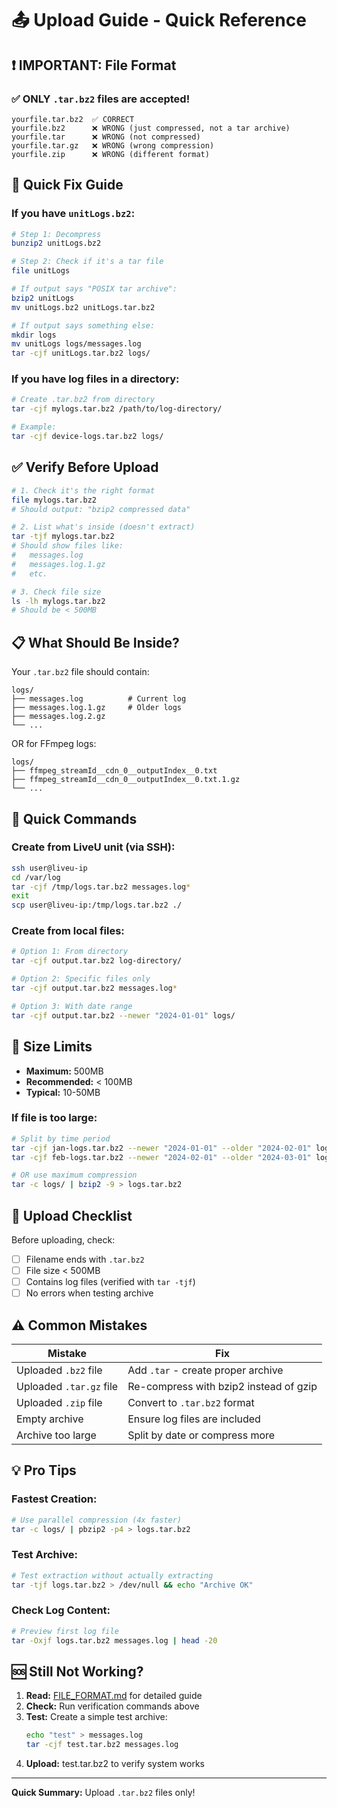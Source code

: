 # 📤 Upload Guide - Quick Reference

## ❗ IMPORTANT: File Format

### ✅ ONLY `.tar.bz2` files are accepted!

```
yourfile.tar.bz2  ✅ CORRECT
yourfile.bz2      ❌ WRONG (just compressed, not a tar archive)
yourfile.tar      ❌ WRONG (not compressed)
yourfile.tar.gz   ❌ WRONG (wrong compression)
yourfile.zip      ❌ WRONG (different format)
```

## 🔧 Quick Fix Guide

### If you have `unitLogs.bz2`:

```bash
# Step 1: Decompress
bunzip2 unitLogs.bz2

# Step 2: Check if it's a tar file
file unitLogs

# If output says "POSIX tar archive":
bzip2 unitLogs
mv unitLogs.bz2 unitLogs.tar.bz2

# If output says something else:
mkdir logs
mv unitLogs logs/messages.log
tar -cjf unitLogs.tar.bz2 logs/
```

### If you have log files in a directory:

```bash
# Create .tar.bz2 from directory
tar -cjf mylogs.tar.bz2 /path/to/log-directory/

# Example:
tar -cjf device-logs.tar.bz2 logs/
```

## ✅ Verify Before Upload

```bash
# 1. Check it's the right format
file mylogs.tar.bz2
# Should output: "bzip2 compressed data"

# 2. List what's inside (doesn't extract)
tar -tjf mylogs.tar.bz2
# Should show files like:
#   messages.log
#   messages.log.1.gz
#   etc.

# 3. Check file size
ls -lh mylogs.tar.bz2
# Should be < 500MB
```

## 📋 What Should Be Inside?

Your `.tar.bz2` file should contain:

```
logs/
├── messages.log          # Current log
├── messages.log.1.gz     # Older logs
├── messages.log.2.gz
└── ...
```

OR for FFmpeg logs:

```
logs/
├── ffmpeg_streamId__cdn_0__outputIndex__0.txt
├── ffmpeg_streamId__cdn_0__outputIndex__0.txt.1.gz
└── ...
```

## 🚀 Quick Commands

### Create from LiveU unit (via SSH):
```bash
ssh user@liveu-ip
cd /var/log
tar -cjf /tmp/logs.tar.bz2 messages.log*
exit
scp user@liveu-ip:/tmp/logs.tar.bz2 ./
```

### Create from local files:
```bash
# Option 1: From directory
tar -cjf output.tar.bz2 log-directory/

# Option 2: Specific files only
tar -cjf output.tar.bz2 messages.log*

# Option 3: With date range
tar -cjf output.tar.bz2 --newer "2024-01-01" logs/
```

## 📏 Size Limits

- **Maximum:** 500MB
- **Recommended:** < 100MB
- **Typical:** 10-50MB

### If file is too large:

```bash
# Split by time period
tar -cjf jan-logs.tar.bz2 --newer "2024-01-01" --older "2024-02-01" logs/
tar -cjf feb-logs.tar.bz2 --newer "2024-02-01" --older "2024-03-01" logs/

# OR use maximum compression
tar -c logs/ | bzip2 -9 > logs.tar.bz2
```

## 🎯 Upload Checklist

Before uploading, check:

- [ ] Filename ends with `.tar.bz2`
- [ ] File size < 500MB
- [ ] Contains log files (verified with `tar -tjf`)
- [ ] No errors when testing archive

## ⚠️ Common Mistakes

| Mistake | Fix |
|---------|-----|
| Uploaded `.bz2` file | Add `.tar` - create proper archive |
| Uploaded `.tar.gz` file | Re-compress with bzip2 instead of gzip |
| Uploaded `.zip` file | Convert to `.tar.bz2` format |
| Empty archive | Ensure log files are included |
| Archive too large | Split by date or compress more |

## 💡 Pro Tips

### Fastest Creation:
```bash
# Use parallel compression (4x faster)
tar -c logs/ | pbzip2 -p4 > logs.tar.bz2
```

### Test Archive:
```bash
# Test extraction without actually extracting
tar -tjf logs.tar.bz2 > /dev/null && echo "Archive OK"
```

### Check Log Content:
```bash
# Preview first log file
tar -Oxjf logs.tar.bz2 messages.log | head -20
```

## 🆘 Still Not Working?

1. **Read:** [FILE_FORMAT.md](FILE_FORMAT.md) for detailed guide
2. **Check:** Run verification commands above
3. **Test:** Create a simple test archive:
   ```bash
   echo "test" > messages.log
   tar -cjf test.tar.bz2 messages.log
   ```
4. **Upload:** test.tar.bz2 to verify system works

---

**Quick Summary:** Upload `.tar.bz2` files only!
